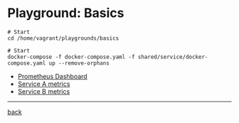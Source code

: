 # Playground: Basics

```shell
# Start
cd /home/vagrant/playgrounds/basics
```

```shell
# Start
docker-compose -f docker-compose.yaml -f shared/service/docker-compose.yaml up --remove-orphans
```

* [Prometheus Dashboard](http://127.0.0.1:9090/graph)
* [Service A metrics](http://127.0.0.1:5000/metrics)
* [Service B metrics](http://127.0.0.1:5001/metrics)

---
[back](../overview.md)